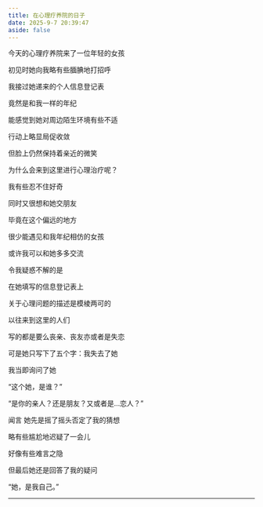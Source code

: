```yaml
---
title: 在心理疗养院的日子
date: 2025-9-7 20:39:47
aside: false
---
```




今天的心理疗养院来了一位年轻的女孩

初见时她向我略有些腼腆地打招呼

我接过她递来的个人信息登记表

竟然是和我一样的年纪

能感觉到她对周边陌生环境有些不适

行动上略显局促收敛

但脸上仍然保持着亲近的微笑



为什么会来到这里进行心理治疗呢？

我有些忍不住好奇

同时又很想和她交朋友

毕竟在这个偏远的地方

很少能遇见和我年纪相仿的女孩

或许我可以和她多多交流



令我疑惑不解的是

在她填写的信息登记表上

关于心理问题的描述是模棱两可的

以往来到这里的人们

写的都是要么丧亲、丧友亦或者是失恋

可是她只写下了五个字：我失去了她

我当即询问了她

“这个她，是谁？”

“是你的亲人？还是朋友？又或者是…恋人？”

闻言  她先是摇了摇头否定了我的猜想

略有些尴尬地迟疑了一会儿

好像有些难言之隐

但最后她还是回答了我的疑问

“她，是我自己。”

------

